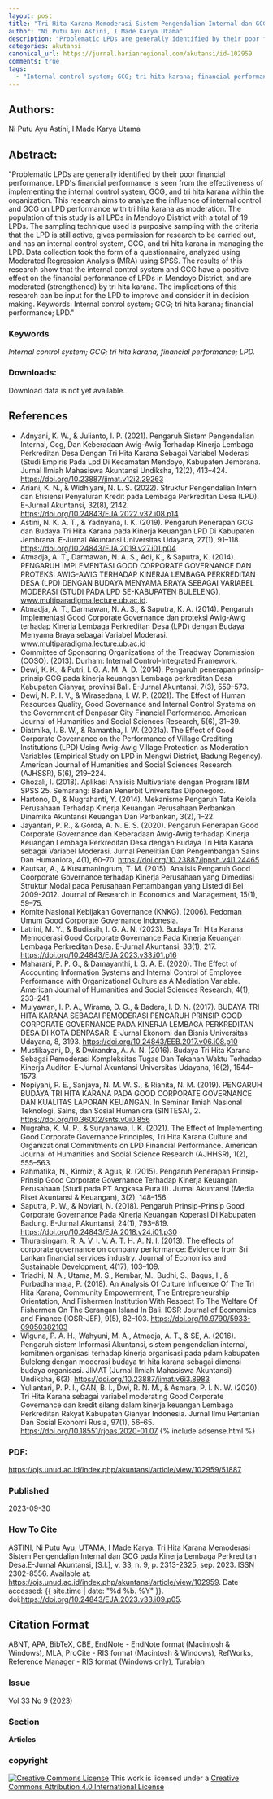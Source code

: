 ```yaml
---
layout: post
title: "Tri Hita Karana Memoderasi Sistem Pengendalian Internal dan GCG pada Kinerja Lembaga Perkreditan Desa"
author: "Ni Putu Ayu Astini, I Made Karya Utama"
description: "Problematic LPDs are generally identified by their poor financial performance LPDs financial performance is seen from the effectiveness of implementing the internal co"
categories: akutansi
canonical_url: https://jurnal.harianregional.com/akutansi/id-102959
comments: true
tags:
  - "Internal control system; GCG; tri hita karana; financial performance; LPD."
---
```


## Authors:
Ni Putu Ayu Astini, I Made Karya Utama

## Abstract:
"Problematic LPDs are generally identified by their poor financial performance. LPD's financial performance is seen from the effectiveness of implementing the internal control system, GCG, and tri hita karana within the organization. This research aims to analyze the influence of internal control and GCG on LPD performance with tri hita karana as moderation. The population of this study is all LPDs in Mendoyo District with a total of 19 LPDs. The sampling technique used is purposive sampling with the criteria that the LPD is still active, gives permission for research to be carried out, and has an internal control system, GCG, and tri hita karana in managing the LPD. Data collection took the form of a questionnaire, analyzed using Moderated Regression Analysis (MRA) using SPSS. The results of this research show that the internal control system and GCG have a positive effect on the financial performance of LPDs in Mendoyo District, and are moderated (strengthened) by tri hita karana. The implications of this research can be input for the LPD to improve and consider it in decision making. Keywords: Internal control system; GCG; tri hita karana; financial performance; LPD."

### Keywords
*Internal control system; GCG; tri hita karana; financial performance; LPD.*

### Downloads:
Download data is not yet available.

## References
- Adnyani, K. W., & Julianto, I. P. (2021). Pengaruh Sistem Pengendalian Internal, Gcg, Dan Keberadaan Awig-Awig Terhadap Kinerja Lembaga Perkreditan Desa Dengan Tri Hita Karana Sebagai Variabel Moderasi (Studi Empiris Pada Lpd Di Kecamatan Mendoyo, Kabupaten Jembrana. Jurnal Ilmiah Mahasiswa Akuntansi Undiksha, 12(2), 413–424. https://doi.org/10.23887/jimat.v12i2.29263
- Ariani, K. N., & Widhiyani, N. L. S. (2022). Struktur Pengendalian Intern dan Efisiensi Penyaluran Kredit pada Lembaga Perkreditan Desa (LPD). E-Jurnal Akuntansi, 32(8), 2142. https://doi.org/10.24843/EJA.2022.v32.i08.p14
- Astini, N. K. A. T., & Yadnyana, I. K. (2019). Pengaruh Penerapan GCG dan Budaya Tri Hita Karana pada Kinerja Keuangan LPD Di Kabupaten Jembrana. E-Jurnal Akuntansi Universitas Udayana, 27(1), 91–118. https://doi.org/10.24843/EJA.2019.v27.i01.p04
- Atmadja, A. T., Darmawan, N. A. S., Adi, K., & Saputra, K. (2014). PENGARUH IMPLEMENTASI GOOD CORPORATE GOVERNANCE DAN PROTEKSI AWIG-AWIG TERHADAP KINERJA LEMBAGA PERKREDITAN DESA (LPD) DENGAN BUDAYA MENYAMA BRAYA SEBAGAI VARIABEL MODERASI (STUDI PADA LPD SE-KABUPATEN BULELENG). www.multiparadigma.lecture.ub.ac.id.
- Atmadja, A. T., Darmawan, N. A. S., & Saputra, K. A. (2014). Pengaruh Implementasi Good Corporate Governance dan proteksi Awig-Awig terhadap Kinerja Lembaga Perkreditan Desa (LPD) dengan Budaya Menyama Braya sebagai Variabel Moderasi. www.multiparadigma.lecture.ub.ac.id
- Committee of Sponsoring Organizations of the Treadway Commission (COSO). (2013). Durham: Internal Control-Integrated Framework.
- Dewi, K. K., & Putri, I. G. A. M. A. D. (2014). Pengaruh penerapan prinsip-prinsip GCG pada kinerja keuangan Lembaga perkreditan Desa Kabupaten Gianyar, provinsi Bali. E-Jurnal Akuntansi, 7(3), 559–573.
- Dewi, N. P. I. V., & Wirasedana, I. W. P. (2021). The Effect of Human Resources Quality, Good Governance and Internal Control Systems on the Government of Denpasar City Financial Performance. American Journal of Humanities and Social Sciences Research, 5(6), 31–39.
- Diatmika, I. B. W., & Ramantha, I. W. (2021a). The Effect of Good Corporate Governance on the Performance of Village Crediting Institutions (LPD) Using Awig-Awig Village Protection as Moderation Variables (Empirical Study on LPD in Mengwi District, Badung Regency). American Journal of Humanities and Social Sciences Research (AJHSSR), 5(6), 219–224.
- Ghozali, I. (2018). Aplikasi Analisis Multivariate dengan Program IBM SPSS 25. Semarang: Badan Penerbit Universitas Diponegoro.
- Hartono, D., & Nugrahanti, Y. (2014). Mekanisme Pengaruh Tata Kelola Perusahaan Terhadap Kinerja Keuangan Perusahaan Perbankan. Dinamika Akuntansi Keuangan Dan Perbankan, 3(2), 1–22.
- Jayantari, P. R., & Gorda, A. N. E. S. (2020). Pengaruh Penerapan Good Corporate Governance dan Keberadaan Awig-Awig terhadap Kinerja Keuangan Lembaga Perkreditan Desa dengan Budaya Tri Hita Karana sebagai Variabel Moderasi. Jurnal Penelitian Dan Pengembangan Sains Dan Humaniora, 4(1), 60–70. https://doi.org/10.23887/jppsh.v4i1.24465
- Kautsar, A., & Kusumaningrum, T. M. (2015). Analisis Pengaruh Good Coorporate Governance terhadap Kinerja Perusahaan yang Dimediasi Struktur Modal pada Perusahaan Pertambangan yang Listed di Bei 2009-2012. Journal of Research in Economics and Management, 15(1), 59–75.
- Komite Nasional Kebijakan Governance (KNKG). (2006). Pedoman Umum Good Corporate Governance Indonesia.
- Latrini, M. Y., & Budiasih, I. G. A. N. (2023). Budaya Tri Hita Karana Memoderasi Good Corporate Governance Pada Kinerja Keuangan Lembaga Perkreditan Desa. E-Jurnal Akuntansi, 33(1), 217. https://doi.org/10.24843/EJA.2023.v33.i01.p16
- Maharani, P. P. G., & Damayanthi, I. G. A. E. (2020). The Effect of Accounting Information Systems and Internal Control of Employee Performance with Organizational Culture as A Mediation Variable. American Journal of Humanities and Social Sciences Research, 4(1), 233–241.
- Mulyawan, I. P. A., Wirama, D. G., & Badera, I. D. N. (2017). BUDAYA TRI HITA KARANA SEBAGAI PEMODERASI PENGARUH PRINSIP GOOD CORPORATE GOVERNANCE PADA KINERJA LEMBAGA PERKREDITAN DESA DI KOTA DENPASAR. E-Jurnal Ekonomi dan Bisnis Universitas Udayana, 8, 3193. https://doi.org/10.24843/EEB.2017.v06.i08.p10
- Mustikayani, D., & Dwirandra, A. A. N. (2016). Budaya Tri Hita Karana Sebagai Pemoderasi Kompleksitas Tugas Dan Tekanan Waktu Terhadap Kinerja Auditor. E-Jurnal Akuntansi Universitas Udayana, 16(2), 1544–1573.
- Nopiyani, P. E., Sanjaya, N. M. W. S., & Rianita, N. M. (2019). PENGARUH BUDAYA TRI HITA KARANA PADA GOOD CORPORATE GOVERNANCE DAN KUALITAS LAPORAN KEUANGAN. In Seminar Ilmiah Nasional Teknologi, Sains, dan Sosial Humaniora (SINTESA), 2. https://doi.org/10.36002/snts.v0i0.856
- Nugraha, K. M. P., & Suryanawa, I. K. (2021). The Effect of Implementing Good Corporate Governance Principles, Tri Hita Karana Culture and Organizational Commitments on LPD Financial Performance. American Journal of Humanities and Social Science Research (AJHHSR), 1(2), 555–563.
- Rahmatika, N., Kirmizi, & Agus, R. (2015). Pengaruh Penerapan Prinsip-Prinsip Good Corporate Governance Terhadap Kinerja Keuangan Perusahaan (Studi pada PT Angkasa Pura II). Jurnal Akuntansi (Media Riset Akuntansi & Keuangan), 3(2), 148–156.
- Saputra, P. W., & Noviari, N. (2018). Pengaruh Prinsip-Prinsip Good Corporate Governance Pada Kinerja Keuangan Koperasi Di Kabupaten Badung. E-Jurnal Akuntansi, 24(1), 793–819. https://doi.org/10.24843/EJA.2018.v24.i01.p30
- Thuraisingam, R. A. V. I. V. A. T. H. A. N. I. (2013). The effects of corporate governance on company performance: Evidence from Sri Lankan financial services industry. Journal of Economics and Sustainable Development, 4(17), 103–109.
- Triadhi, N. A., Utama, M. S., Kembar, M., Budhi, S., Bagus, I., & Purbadharmaja, P. (2018). An Analysis Of Culture Influence Of The Tri Hita Karana, Community Empowerment, The Entrepreneurship Orientation, And Fishermen Institution With Respect To The Welfare Of Fishermen On The Serangan Island In Bali. IOSR Journal of Economics and Finance (IOSR-JEF), 9(5), 82–103. https://doi.org/10.9790/5933-09050382103
- Wiguna, P. A. H., Wahyuni, M. A., Atmadja, A. T., & SE, A. (2016). Pengaruh sistem Informasi Akuntansi, sistem pengendalian internal, komitmen organisasi terhadap kinerja organisasi pada pdam kabupaten Buleleng dengan moderasi budaya tri hita karana sebagai dimensi budaya organisasi. JIMAT (Jurnal Ilmiah Mahasiswa Akuntansi) Undiksha, 6(3). https://doi.org/10.23887/jimat.v6i3.8983
- Yuliantari, P. P. I., GAN, B. I., Dwi, R. N. M., & Asmara, P. I. N. W. (2020). Tri Hita Karana sebagai variabel moderating Good Corporate Governance dan kredit silang dalam kinerja keuangan Lembaga Perkreditan Rakyat Kabupaten Gianyar Indonesia. Jurnal Ilmu Pertanian Dan Sosial Ekonomi Rusia, 97(1), 56–65. https://doi.org/10.18551/rjoas.2020-01.07
{% include adsense.html %}
### PDF:
https://ojs.unud.ac.id/index.php/akuntansi/article/view/102959/51887

### Published
2023-09-30

### How To Cite
ASTINI, Ni Putu Ayu; UTAMA, I Made Karya.  Tri Hita Karana Memoderasi Sistem Pengendalian Internal dan GCG pada Kinerja Lembaga Perkreditan Desa.E-Jurnal Akuntansi, [S.l.], v. 33, n. 9, p. 2313-2325, sep. 2023. ISSN 2302-8556. Available at: <https://ojs.unud.ac.id/index.php/akuntansi/article/view/102959>. Date accessed: {{ site.time | date: "%d %b. %Y" }}. doi:https://doi.org/10.24843/EJA.2023.v33.i09.p05.

## Citation Format
ABNT, APA, BibTeX, CBE, EndNote - EndNote format (Macintosh & Windows), MLA, ProCite - RIS format (Macintosh & Windows), RefWorks, Reference Manager - RIS format (Windows only), Turabian

### Issue
Vol 33 No 9 (2023)

### Section 
**Articles**

### copyright 
<a href="http://creativecommons.org/licenses/by/4.0/" rel="license"><img src="https://i.creativecommons.org/l/by/4.0/88x31.png" alt="Creative Commons License" /></a>
This work is licensed under a <a href="http://creativecommons.org/licenses/by/4.0/" rel="nofollow">Creative Commons Attribution 4.0 International License</a>
